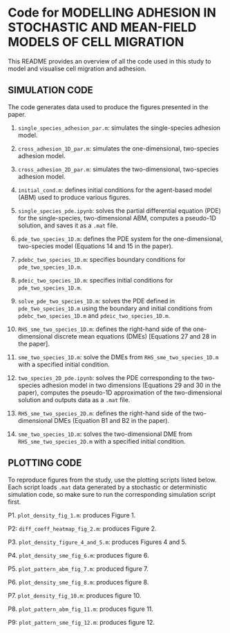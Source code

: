 # Code for MODELLING ADHESION IN STOCHASTIC AND MEAN-FIELD MODELS OF CELL MIGRATION

This README provides an overview of all the code used in this study to model and visualise cell migration and adhesion.

## SIMULATION CODE

The code generates data used to produce the figures presented in the paper.

1. `single_species_adhesion_par.m`: simulates the single-species adhesion model.

2. `cross_adhesion_1D_par.m`: simulates the one-dimensional, two-species adhesion model.

3. `cross_adhesion_2D_par.m`: simulates the two-dimensional, two-species adhesion model.

4. `initial_cond.m`: defines initial conditions for the agent-based model (ABM) used to produce various figures.

5. `single_species_pde.ipynb`: solves the partial differential equation (PDE) for the single-species, two-dimensional ABM, computes a pseudo-1D solution, and saves it as a `.mat` file.

6. `pde_two_species_1D.m`: defines the PDE system for the one-dimensional, two-species model (Equations 14 and 15 in the paper).

7. `pdebc_two_species_1D.m`: specifies boundary conditions for `pde_two_species_1D.m`.

8. `pdeic_two_species_1D.m`: specifies initial conditions for `pde_two_species_1D.m`.

9. `solve_pde_two_species_1D.m`: solves the PDE defined in `pde_two_species_1D.m` using the boundary and initial conditions from `pdebc_two_species_1D.m` and `pdeic_two_species_1D.m`.

10. `RHS_sme_two_species_1D.m`: defines the right-hand side of the one-dimensional discrete mean equations (DMEs) [Equations 27 and 28 in the paper].

11. `sme_two_species_1D.m`: solve the DMEs from `RHS_sme_two_species_1D.m` with a specified initial condition.

12. `two_species_2D_pde.ipynb`: solves the PDE corresponding to the two-species adhesion model in two dimensions (Equations 29 and 30 in the paper), computes the pseudo-1D approximation of the two-dimensional solution and outputs data as a `.mat` file.

13. `RHS_sme_two_species_2D.m`: defines the right-hand side of the two-dimensional DMEs (Equation B1 and B2 in the paper).

14. `sme_two_species_1D.m`: solves the two-dimensional DME from `RHS_sme_two_species_2D.m` with a specified initial condition.


## PLOTTING CODE

To reproduce figures from the study, use the plotting scripts listed below. Each script loads `.mat` data generated by a stochastic or deterministic simulation code, so make sure to run the corresponding simulation script first.

P1. `plot_density_fig_1.m`: produces Figure 1.

P2: `diff_coeff_heatmap_fig_2.m`: produces Figure 2.

P3. `plot_density_figure_4_and_5.m`: produces Figures 4 and 5.

P4. `plot_density_sme_fig_6.m`: produces figure 6.

P5. `plot_pattern_abm_fig_7.m`: produced figure 7.

P6. `plot_density_sme_fig_8.m`: produces figure 8.

P7. `plot_density_fig_10.m`: produces figure 10.

P8. `plot_pattern_abm_fig_11.m`: produces figure 11.

P9: `plot_pattern_sme_fig_12.m`: produces figure 12.
